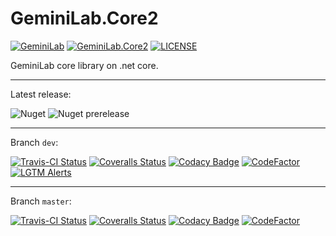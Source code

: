 # GeminiLab.Core2

[![GeminiLab](https://img.shields.io/badge/Gemini-Lab-orange)](https://github.com/GeminiLab)
[![GeminiLab.Core2](https://img.shields.io/badge/GeminiLab-Core2-brightgreen)](https://github.com/GeminiLab/GeminiLab.Core2)
[![LICENSE](https://img.shields.io/github/license/GeminiLab/GeminiLab.Core2)](https://github.com/GeminiLab/GeminiLab.Core2/blob/master/LICENSE)

GeminiLab core library on .net core.

---

Latest release:

![Nuget](https://img.shields.io/nuget/v/GeminiLab.Core2)
![Nuget prerelease](https://img.shields.io/nuget/vpre/GeminiLab.Core2)

---

Branch `dev`:

[![Travis-CI Status](https://img.shields.io/travis/GeminiLab/GeminiLab.Core2/dev)](https://travis-ci.org/GeminiLab/GeminiLab.Core2)
[![Coveralls Status](https://img.shields.io/coveralls/github/GeminiLab/GeminiLab.Core2/dev)](https://coveralls.io/github/GeminiLab/GeminiLab.Core2?branch=dev)
[![Codacy Badge](https://img.shields.io/codacy/grade/40859aaa1dd6477d87caca0e0cfaf6aa/dev?logo=codacy)](https://app.codacy.com/manual/BenjaminPMLovegood/GeminiLab.Core2/dashboard)
[![CodeFactor](https://img.shields.io/codefactor/grade/github/GeminiLab/GeminiLab.Core2/dev?logo=codefactor)](https://www.codefactor.io/repository/github/geminilab/geminilab.core2/overview/dev)
[![LGTM Alerts](https://img.shields.io/lgtm/alerts/github/GeminiLab/GeminiLab.Core2?logo=lgtm)](https://lgtm.com/projects/g/GeminiLab/GeminiLab.Core2/alerts/)

---

Branch `master`:

[![Travis-CI Status](https://img.shields.io/travis/GeminiLab/GeminiLab.Core2/master)](https://travis-ci.org/GeminiLab/GeminiLab.Core2)
[![Coveralls Status](https://img.shields.io/coveralls/github/GeminiLab/GeminiLab.Core2/master)](https://coveralls.io/github/GeminiLab/GeminiLab.Core2?branch=master)
[![Codacy Badge](https://img.shields.io/codacy/grade/40859aaa1dd6477d87caca0e0cfaf6aa/master?logo=codacy)](https://app.codacy.com/manual/BenjaminPMLovegood/GeminiLab.Core2/dashboard)
[![CodeFactor](https://img.shields.io/codefactor/grade/github/GeminiLab/GeminiLab.Core2/master?logo=codefactor)](https://www.codefactor.io/repository/github/geminilab/geminilab.core2)
<!--[![LGTM Alerts](https://img.shields.io/lgtm/alerts/github/GeminiLab/GeminiLab.Core2?logo=lgtm)](https://lgtm.com/projects/g/GeminiLab/GeminiLab.Core2/alerts/)-->
